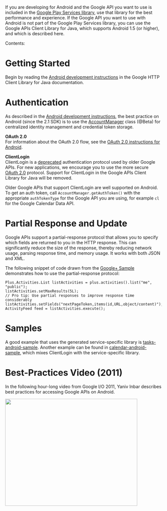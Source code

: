 If you are developing for Android and the Google API you want to use is included in the [Google Play Services library](https://developer.android.com/google/play-services/index.html), use that library for the best performance and experience. If the Google API you want to use with Android is not part of the Google Play Services library, you can use the Google APIs Client Library for Java, which supports Android 1.5 (or higher), and which is described here.

Contents:


# Getting Started #

Begin by reading the [Android development instructions](http://code.google.com/p/google-http-java-client/wiki/Android) in the Google HTTP Client Library for Java documentation.

# Authentication #

As described in the [Android development instructions](http://code.google.com/p/google-http-java-client/wiki/Android), the best practice on Android (since the 2.1 SDK) is to use the [AccountManager](http://developer.android.com/reference/android/accounts/AccountManager.html) class (@Beta) for centralized identity management and credential token storage.

**OAuth 2.0**<br /> For information about the OAuth 2.0 flow, see the [OAuth 2.0 instructions for Android](OAuth2#Android.md).

**ClientLogin**<br /> ClientLogin is a [deprecated](https://developers.google.com/accounts/docs/AuthForInstalledApps?csw=1) authentication protocol used by older Google APIs. For new applications, we encourage you to use the more secure [OAuth 2.0](OAuth2.md) protocol. Support for ClientLogin in the Google APIs Client Library for Java will be removed.

Older Google APIs that support ClientLogin are well supported on Android. To get an auth token, call ` AccountManager.getAuthToken() ` with the appropriate ` authTokenType ` for the Google API you are using, for example ` cl ` for the Google Calendar Data API.

# Partial Response and Update #

Google APIs support a partial-response protocol that allows you to specify which fields are returned to you in the HTTP response.  This can significantly reduce the size of the response, thereby reducing network usage, parsing response time, and memory usage.  It works with both JSON and XML.

The following snippet of code drawn from the [Google+ Sample](http://code.google.com/p/google-api-java-client/source/browse/plus-cmdline-sample/src/main/java/com/google/api/services/samples/plus/cmdline/PlusSample.java?repo=samples) demonstrates how to use the partial-response protocol:

```
Plus.Activities.List listActivities = plus.activities().list("me", "public");
listActivities.setMaxResults(5L);
// Pro tip: Use partial responses to improve response time considerably
listActivities.setFields("nextPageToken,items(id,URL,object/content)");
ActivityFeed feed = listActivities.execute();
```

# Samples #

A good example that uses the generated service-specific library is [tasks-android-sample](http://samples.google-api-java-client.googlecode.com/hg/tasks-android-sample/instructions.html).  Another example can be found in [calendar-android-sample](http://samples.google-api-java-client.googlecode.com/hg/calendar-android-sample/instructions.html?r=default), which mixes ClientLogin with the service-specific library.

# Best-Practices Video (2011) #
In the following hour-long video from Google I/O 2011, Yaniv Inbar describes best practices for accessing Google APIs on Android.

<a href='http://www.youtube.com/watch?feature=player_embedded&v=9fBcrzA-hWY' target='_blank'><img src='http://img.youtube.com/vi/9fBcrzA-hWY/0.jpg' width='425' height=344 /></a>